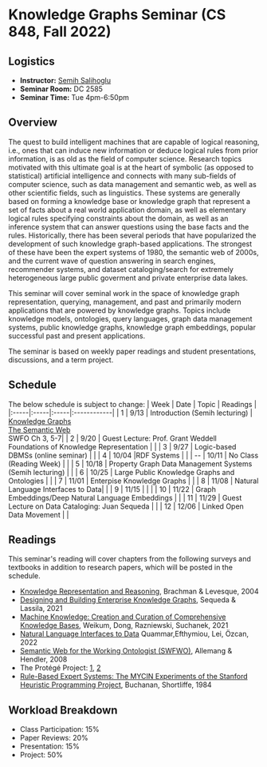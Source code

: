 # Knowledge Graphs Seminar (CS 848, Fall 2022)

## Logistics
+ **Instructor:** [Semih Salihoglu](https://cs.uwaterloo.ca/~ssalihog/)
+ **Seminar Room:** DC 2585
+ **Seminar Time:** Tue 4pm-6:50pm

## Overview
The quest to build intelligent machines that are capable of logical reasoning, i.e., ones that can 
induce new information  or deduce logical rules from prior information, is as old as the field of 
computer science. Research topics motivated with this ultimate goal is at the heart of 
symbolic (as opposed to statistical) artificial intelligence and connects with many sub-fields 
of computer science, such as data management and semantic web, as well as other scientific fields,
such as linguistics. These systems are generally based on forming a knowledge base or 
knowledge graph that represent a set of facts about a real world application domain,
as well as elementary logical rules specifying constraints about the domain, as well
as an inference system that can answer questions using the base facts and the rules.
Historically, there has been several periods that have popularized the development of such 
knowledge graph-based applications. The strongest of these have been the expert systems of 1980,
the semantic web of 2000s, and the current wave of question answering in search engines, 
recommender systems, and dataset cataloging/search for extremely heterogeneous 
large public goverment and private enterprise data lakes.

This seminar will cover seminal work in the space of knowledge graph representation, querying,
management, and past and primarily modern applications that are powered by knowledge graphs.
Topics include knowledge models, ontologies, query languages, graph data management systems,
public knowledge graphs, knowledge graph embeddings, popular successful past and present
applications. 

The seminar is based on weekly paper readings and student presentations, discussions, and
a term project. 

## Schedule
The below schedule is subject to change:
| Week | Date | Topic | Readings |
|:-----|:-----|:-----|:------------|
| 1 | 9/13 | Introduction (Semih lecturing) |  [Knowledge Graphs](https://dl.acm.org/doi/10.1145/3418294) <br/> [The Semantic Web](https://www.jstor.org/stable/26059207?seq=1#metadata_info_tab_contents) <br/> SWFO Ch 3, 5-7|
| 2 | 9/20 | Guest Lecture: Prof. Grant Weddell  <br/> Foundations of Knowledge Representation | |
| 3 | 9/27 | Logic-based DBMSs (online seminar)  | |
| 4 | 10/04   |RDF Systems | |
| -- | 10/11   | No Class (Reading Week) | |
| 5 | 10/18   | Property Graph Data Management Systems (Semih lecturing) | |
| 6 | 10/25   | Large Public Knowledge Graphs and Ontologies | |
| 7 | 11/01   |  Enterpise Knowledge Graphs | |
| 8 | 11/08   | Natural Language Interfaces to Data| |
| 9 | 11/15   | | |
| 10 | 11/22   | Graph Embeddings/Deep Natural Language Embeddings  | |
| 11 | 11/29   |  Guest Lecture on Data Cataloging: Juan Sequeda  | |
| 12 | 12/06   | Linked Open Data Movement | |

## Readings

This seminar's reading will cover chapters from the following surveys and textbooks in addition to research papers, which will be posted in the schedule.
+ [Knowledge Representation and Reasoning](https://www.cin.ufpe.br/~mtcfa/files/in1122/Knowledge%20Representation%20and%20Reasoning.pdf), Brachman \& Levesque, 2004
+ [Designing and Building Enterprise Knowledge Graphs](https://link.springer.com/book/10.1007/978-3-031-01916-6), Sequeda \& Lassila, 2021
+ [Machine Knowledge: Creation and Curation of Comprehensive Knowledge Bases](https://www.nowpublishers.com/article/Details/DBS-064), Weikum, Dong, Razniewski, Suchanek, 2021
+ [Natural Language Interfaces to Data](https://www.nowpublishers.com/article/Details/DBS-078) Quammar,Efthymiou, Lei, Özcan, 2022
+ [Semantic Web for the Working Ontologist (SWFWO)](https://tinyurl.com/2p9672s2), Allemang \& Hendler, 2008
+ The Protégé Project: [1](https://perso.liris.cnrs.fr/amille/enseignements/MasterCode/IC_IA/session2/protege_evolution.pdf), [2](https://dl.acm.org/doi/pdf/10.1145/2757001.2757003)
+ [Rule-Based Expert Systems: The MYCIN Experiments of the Stanford Heuristic Programming Project](https://people.dbmi.columbia.edu/~ehs7001/Buchanan-Shortliffe-1984/MYCIN%20Book.htm), Buchanan, Shortliffe, 1984


## Workload Breakdown
+ Class Participation: 15%
+ Paper Reviews: 20%
+ Presentation: 15%
+ Project: 50%

